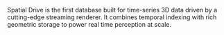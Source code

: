 Spatial Drive is the first database built for time-series 3D data driven by a cutting-edge streaming renderer. It combines temporal indexing with rich geometric storage to power real time perception at scale. 

